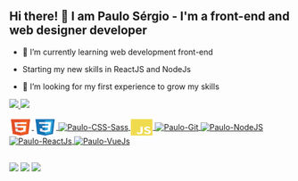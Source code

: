 ## Hi there! 👋 I am Paulo Sérgio - I'm a front-end and web designer developer
- 🌱 I’m currently learning web development front-end 
- Starting my new skills in ReactJS and NodeJs

- 🤔 I’m looking for my first experience to grow my skills
 <div>
  <a href="https://github.com/PauloHPMKT">
  <img height="180em" src="https://github-readme-stats.vercel.app/api?username=PauloHPMKT&show_icons=true&theme=dark&include_all_commits=true&count_private=true"/>
  <img height="180em" src="https://github-readme-stats.vercel.app/api/top-langs/?username=PauloHPMKT&layout=compact&langs_count=7&theme=dark"/>
</div>
<div style="display: inline_block"><br>
  <img align="center" alt="Paulo-HTML" height="30" width="40" src="https://raw.githubusercontent.com/devicons/devicon/master/icons/html5/html5-original.svg">
  <img align="center" alt="Paulo-CSS" height="30" width="40" src="https://raw.githubusercontent.com/devicons/devicon/master/icons/css3/css3-original.svg">
  <img align="center" alt="Paulo-CSS-Sass" height="30" width="40" src="https://cdn.jsdelivr.net/gh/devicons/devicon/icons/sass/sass-original.svg" />
  <img align="center" alt="Paulo-Js" height="30" width="40" src="https://raw.githubusercontent.com/devicons/devicon/master/icons/javascript/javascript-plain.svg">
  <img align="center" alt="Paulo-Git" height="30" width="40" src="https://icongr.am/devicon/git-original.svg?size=128&color=currentColor">
  <img align="center" alt="Paulo-NodeJS" height="30" width="40" src="https://cdn.jsdelivr.net/gh/devicons/devicon/icons/nodejs/nodejs-plain.svg" />
  <img align="center" alt="Paulo-ReactJs" height="30" width="40" src="https://icongr.am/devicon/react-original.svg?size=128&color=currentColor">
  <img align="center" alt="Paulo-VueJs" height="30" width="40" src="https://cdn.jsdelivr.net/gh/devicons/devicon/icons/vuejs/vuejs-original.svg" />
          
</div>

##
  
<div>
  <a href="https://instagram.com/dev.mais" target="_blank"><img src="https://img.shields.io/badge/-Instagram-%23E4405F?style=for-the-badge&logo=instagram&logoColor=white"   target="_blank"></a>
  <a href = "mailto:pauloserg861@gmail.com"><img src="https://img.shields.io/badge/-Gmail-%23333?style=for-the-badge&logo=gmail&logoColor=white" target="_blank"></a>
  <a href="https://www.linkedin.com/in/paulo-s%C3%A9rgio-77a355ab/" target="_blank"><img src="https://img.shields.io/badge/-LinkedIn-%230077B5?style=for-the-badge&logo=linkedin&logoColor=white" target="_blank"></a>
</div>
  
<!--
**PauloHPMKT/PauloHPMKT** is a ✨ _special_ ✨ repository because its `README.md` (this file) appears on your GitHub profile.

Here are some ideas to get you started:

- 🔭 I’m currently working on ...

- 👯 I’m looking to collaborate on ...
- 🤔 I’m looking for help with ...
- 💬 Ask me about ...
- 📫 How to reach me: ...
- 😄 Pronouns: ...
- ⚡ Fun fact: ...
-->
